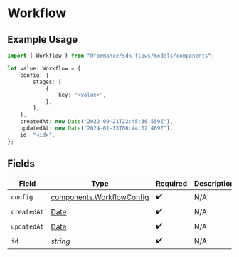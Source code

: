 # Workflow

## Example Usage

```typescript
import { Workflow } from "@formance/sdk-flows/models/components";

let value: Workflow = {
    config: {
        stages: [
            {
                key: "<value>",
            },
        ],
    },
    createdAt: new Date("2022-09-21T22:45:36.559Z"),
    updatedAt: new Date("2024-01-13T06:44:02.469Z"),
    id: "<id>",
};
```

## Fields

| Field                                                                                         | Type                                                                                          | Required                                                                                      | Description                                                                                   |
| --------------------------------------------------------------------------------------------- | --------------------------------------------------------------------------------------------- | --------------------------------------------------------------------------------------------- | --------------------------------------------------------------------------------------------- |
| `config`                                                                                      | [components.WorkflowConfig](../../models/components/workflowconfig.md)                        | :heavy_check_mark:                                                                            | N/A                                                                                           |
| `createdAt`                                                                                   | [Date](https://developer.mozilla.org/en-US/docs/Web/JavaScript/Reference/Global_Objects/Date) | :heavy_check_mark:                                                                            | N/A                                                                                           |
| `updatedAt`                                                                                   | [Date](https://developer.mozilla.org/en-US/docs/Web/JavaScript/Reference/Global_Objects/Date) | :heavy_check_mark:                                                                            | N/A                                                                                           |
| `id`                                                                                          | *string*                                                                                      | :heavy_check_mark:                                                                            | N/A                                                                                           |